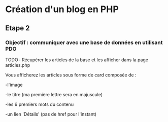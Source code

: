 # Création d'un blog en PHP

## Etape 2

### Objectif : communiquer avec une base de données en utilisant PDO

TODO :
Récupérer les articles de la base et les afficher dans la page articles.php

Vous afficherez les articles sous forme de card composée de :

-l'image

-le titre (ma première lettre sera en majuscule)

-les 6 premiers mots du contenu

-un lien 'Détails' (pas de href pour l'instant)
